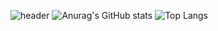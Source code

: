 
![header](https://capsule-render.vercel.app/api?type=rounded&color=auto&height=180&section=header&text=Backend%20Developer%20HanEum&fontSize=40)
![Anurag's GitHub stats](https://github-readme-stats.vercel.app/api?username=LeeHanEum&count_private=true&show_icons=true&theme=radical)
![Top Langs](https://github-readme-stats.vercel.app/api/top-langs/?username=anuraghazra&layout=compact&count_private=true)


